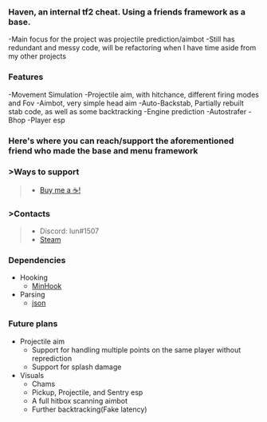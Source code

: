 ### Haven, an internal tf2 cheat. Using a friends framework as a base.
-Main focus for the project was projectile prediction/aimbot
-Still has redundant and messy code, will be refactoring when I have time aside from my other projects

### Features
-Movement Simulation
-Projectile aim, with hitchance, different firing modes and Fov
-Aimbot, very simple head aim
-Auto-Backstab, Partially rebuilt stab code, as well as some backtracking
-Engine prediction
-Autostrafer
-Bhop
-Player esp

### Here's where you can reach/support the aforementioned friend who made the base and menu framework
### >Ways to support
>- [Buy me a ☕!](https://www.buymeacoffee.com/abience)


### >Contacts
>- Discord: lun#1507
>- [Steam](https://steamcommunity.com/id/nahbrofr/)


### Dependencies
- Hooking
  - [MinHook](https://github.com/TsudaKageyu/minhook)
- Parsing
  - [json](https://github.com/nlohmann/json)

### Future plans
- Projectile aim
  - Support for handling multiple points on the same player without reprediction
  - Support for splash damage
- Visuals
  - Chams
  - Pickup, Projectile, and Sentry esp
  - A full hitbox scanning aimbot
  - Further backtracking(Fake latency)
